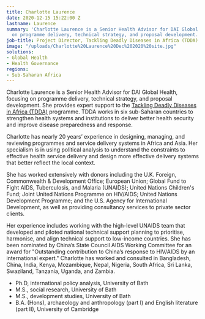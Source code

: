 ```yaml
---
title: Charlotte Laurence
date: 2020-12-15 15:22:00 Z
lastname: Laurence
summary: 'Charlotte Laurence is a Senior Health Advisor for DAI Global Health, focusing
  on programme delivery, technical strategy, and proposal development. '
job-title: Project Director, Tackling Deadly Diseases in Africa (TDDA) programme
image: "/uploads/Charlotte%20Laurence%20Dec%202020%20site.jpg"
solutions:
- Global Health
- Health Governance
regions:
- Sub-Saharan Africa
---
```


Charlotte Laurence is a Senior Health Advisor for DAI Global Health, focusing on programme delivery, technical strategy, and proposal development. She provides expert support to the [Tackling Deadly Diseases in Africa (TDDA)](https://www.dai.com/our-work/projects/africa-tackling-deadly-diseases-in-africa-program) programme. TDDA works in six sub-Saharan countries to strengthen health systems and institutions to deliver better health security and improve disease preparedness and response. 

Charlotte has nearly 20 years’ experience in designing, managing, and reviewing programmes and service delivery systems in Africa and Asia. Her specialism is in using political analysis to understand the constraints to effective health service delivery and design more effective delivery systems that better reflect the local context. 

She has worked extensively with donors including the U.K. Foreign, Commonwealth & Development Office; European Union; Global Fund to Fight AIDS, Tuberculosis, and Malaria (UNAIDS); United Nations Children's Fund; Joint United Nations Programme on HIV/AIDS; United Nations Development Programme; and the U.S. Agency for International Development, as well as providing consultancy services to private sector clients. 

Her experience includes working with the high-level UNAIDS team that developed and piloted national technical support planning to prioritise, harmonise, and align technical support to low-income countries. She has been nominated by China’s State Council AIDS Working Committee for an award for "Outstanding contribution to China’s response to HIV/AIDS by an international expert." Charlotte has worked and consulted in Bangladesh, China, India, Kenya, Mozambique, Nepal, Nigeria, South Africa, Sri Lanka, Swaziland, Tanzania, Uganda, and Zambia. 

* Ph.D, international policy analysis, University of Bath
* M.S., social research, University of Bath
* M.S., development studies, University of Bath 
* B.A. (Hons), archaeology and anthropology (part I) and English literature (part II), University of Cambridge 